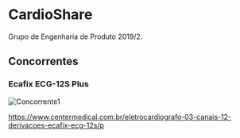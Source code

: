 # CardioShare
Grupo de Engenharia de Produto 2019/2.

## Concorrentes

### Ecafix ECG-12S Plus

![Concorrente1](https://centermedical.vteximg.com.br/arquivos/ids/168066-435-435/eletrocardiografo-03-canais-12-derivacoes-ecafix-ecg-12s-plus.centermedical.com.br.jpg "R$4.900,00")

https://www.centermedical.com.br/eletrocardiografo-03-canais-12-derivacoes-ecafix-ecg-12s/p